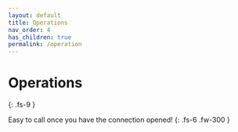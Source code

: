 ```yaml
---
layout: default
title: Operations
nav_order: 4
has_children: true
permalink: /operation
---
```


# Operations
{: .fs-9 }

Easy to call once you have the connection opened!
{: .fs-6 .fw-300 }